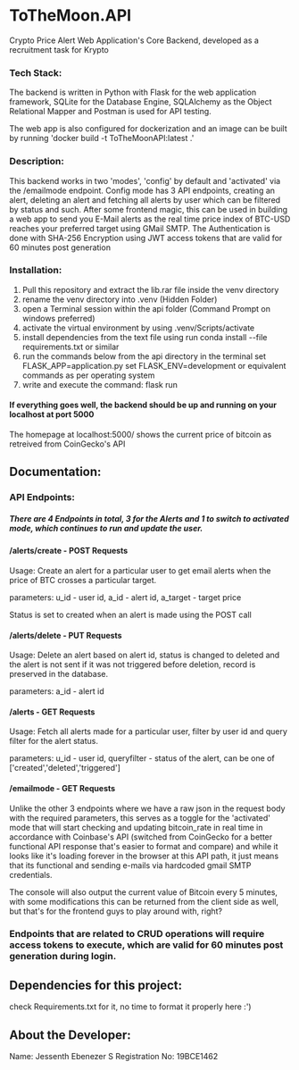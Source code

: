 # ToTheMoon.API
Crypto Price Alert Web Application's Core Backend, developed as a recruitment task for Krypto 

### Tech Stack:
The backend is written in Python with Flask for the web application framework, SQLite for the Database Engine, SQLAlchemy as the Object Relational Mapper and Postman is used for API testing.

The web app is also configured for dockerization and an image can be built by running 'docker build -t ToTheMoonAPI:latest .'

### Description:
This backend works in two 'modes', 'config' by default and 'activated' via the /emailmode endpoint. Config mode has 3 API endpoints, creating an alert, deleting an alert and fetching all alerts by user which can be filtered by status and such. After some frontend magic, this can be used in building a web app to send you E-Mail alerts as the real time price index of BTC-USD reaches your preferred target using GMail SMTP. The Authentication is done with SHA-256 Encryption using JWT access tokens that are valid for 60 minutes post generation

### Installation:
1. Pull this repository and extract the lib.rar file inside the venv directory
2. rename the venv directory into .venv (Hidden Folder)
3. open a Terminal session within the api folder (Command Prompt on windows preferred)
4. activate the virtual environment by using .venv/Scripts/activate
5. install dependencies from the text file using run conda install --file requirements.txt or similar
6. run the commands below from the api directory in the terminal
set FLASK_APP=application.py
set FLASK_ENV=development 
or equivalent commands as per operating system
7. write and execute the command: flask run
 
#### If everything goes well, the backend should be up and running on your localhost at port 5000

The homepage at localhost:5000/ shows the current price of bitcoin as retreived from CoinGecko's API 

## Documentation:

### API Endpoints:

##### There are 4 Endpoints in total, 3 for the Alerts and 1 to switch to activated mode, which continues to run and update the user.

#### /alerts/create - POST Requests

Usage: Create an alert for a particular user to get email alerts when the price of BTC crosses a particular target.

parameters: u_id - user id, a_id - alert id, a_target - target price

Status is set to created when an alert is made using the POST call

#### /alerts/delete - PUT Requests

Usage: Delete an alert based on alert id, status is changed to deleted and the alert is not sent if it was not triggered before deletion, record is preserved in the database.

parameters: a_id - alert id

#### /alerts - GET Requests

Usage: Fetch all alerts made for a particular user, filter by user id and query filter for the alert status.

parameters: u_id - user id, queryfilter - status of the alert, can be one of ['created','deleted','triggered']

#### /emailmode - GET Requests

Unlike the other 3 endpoints where we have a raw json in the request body with the required parameters, this serves as a toggle for the 'activated' mode that will start checking and updating bitcoin_rate in real time in accordance with Coinbase's API (switched from CoinGecko for a better functional API response that's easier to format and compare) and while it looks like it's loading forever in the browser at this API path, it just means that its functional and sending e-mails via hardcoded gmail SMTP credentials.

The console will also output the current value of Bitcoin every 5 minutes, with some modifications this can be returned from the client side as well, but that's for the frontend guys to play around with, right?

### Endpoints that are related to CRUD operations will require access tokens to execute, which are valid for 60 minutes post generation during login.


## Dependencies for this project:

check Requirements.txt for it, no time to format it properly here :')

## About the Developer:

Name: Jessenth Ebenezer S
Registration No: 19BCE1462








